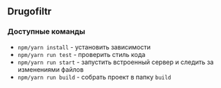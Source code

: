 ## Drugofiltr

### Доступные команды

- `npm/yarn install` - установить зависимости
- `npm/yarn run test` - проверить стиль кода
- `npm/yarn run start` - запустить встроенный сервер и следить за изменениями файлов
- `npm/yarn run build` - собрать проект в папку `build`
